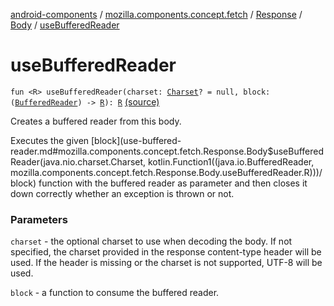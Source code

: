 [android-components](../../../index.md) / [mozilla.components.concept.fetch](../../index.md) / [Response](../index.md) / [Body](index.md) / [useBufferedReader](./use-buffered-reader.md)

# useBufferedReader

`fun <R> useBufferedReader(charset: `[`Charset`](https://developer.android.com/reference/java/nio/charset/Charset.html)`? = null, block: (`[`BufferedReader`](https://developer.android.com/reference/java/io/BufferedReader.html)`) -> `[`R`](use-buffered-reader.md#R)`): `[`R`](use-buffered-reader.md#R) [(source)](https://github.com/mozilla-mobile/android-components/blob/master/components/concept/fetch/src/main/java/mozilla/components/concept/fetch/Response.kt#L92)

Creates a buffered reader from this body.

Executes the given [block](use-buffered-reader.md#mozilla.components.concept.fetch.Response.Body$useBufferedReader(java.nio.charset.Charset, kotlin.Function1((java.io.BufferedReader, mozilla.components.concept.fetch.Response.Body.useBufferedReader.R)))/block) function with the buffered reader as parameter and then closes it down correctly
whether an exception is thrown or not.

### Parameters

`charset` - the optional charset to use when decoding the body. If not specified,
the charset provided in the response content-type header will be used. If the header
is missing or the charset is not supported, UTF-8 will be used.

`block` - a function to consume the buffered reader.